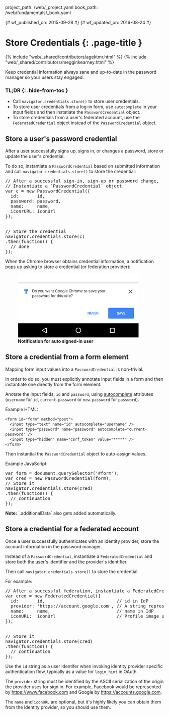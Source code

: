 project_path: /web/_project.yaml
book_path: /web/fundamentals/_book.yaml

{# wf_published_on: 2015-09-28 #}
{# wf_updated_on: 2016-08-24 #}

# Store Credentials {: .page-title }

{% include "web/_shared/contributors/agektmr.html" %}
{% include "web/_shared/contributors/megginkearney.html" %}

Keep credential information always sane and up-to-date
in the password manager so your users stay engaged.

### TL;DR {: .hide-from-toc }

* Call `navigator.credentials.store()` to store user credentials.
* To store user credentials from a log-in form, use `autocomplete`
in your input fields and then instatiate the `PasswordCredential` object.
* To store credentials from a user's federated account,
use the `FederatedCredential` object instead of the `PasswordCredential` object.

## Store a user's password credential

After a user successfully signs up,
signs in, or changes a password,
store or update the user's credential.

To do so,
instantiate a `PasswordCredential` based on submitted information and
call `navigator.credentials.store()` to store the credential:

<pre class="prettyprint">
// After a successful sign-in, sign-up or password change,
// Instantiate a `PasswordCredential` object
var c = new PasswordCredential({
  id:       id,
  password: password,
  name:     name,
  iconrURL: iconUrl
});


// Store the credential
navigator.credentials.store(c)
.then(function() {
  // done
});
</pre>

When the Chrome browser obtains credential information,
a notification pops up asking to store a credential
(or federation provider):

<figure>
  <img src="imgs/store-credential.png">
  <figcaption><b>Notification for auto signed-in user</b></figcaption>
</figure>

## Store a credential from a form element

Mapping form input values into a `PasswordCredential` is non-trivial.

In order to do so,
you must explicitly annotate input fields in a form and
then instantiate one directly from the form element.

Anotate the input fields, `id` and `password`,
using [autocomplete](https://html.spec.whatwg.org/multipage/forms.html#autofill) attributes
(`username` for `id`, `current-password` or `new-password` for `password`).

Example HTML:

    <form id="form" method="post">
      <input type="text" name="id" autocomplete="username" />
      <input type="password" name="password" autocomplete="current-password" />
      <input type="hidden" name="csrf_token" value="*****" />
    </form>

Then instantial the `PasswordCredential` object to auto-assign values.

Example JavaScript:

<pre class="prettyprint">
var form = document.querySelector('#form');
var cred = new PasswordCredential(form);
// Store it
navigator.credentials.store(cred)
.then(function() {
  // continuation
});
</pre>

<aside class="note">
<p><strong>Note:</strong> <span>`.additionalData` also gets added automatically.</span></p>
</aside>

## Store a credential for a federated account

Once a user successfully authenticates with an identity provider,
store the account information in the password manager.

Instead of a `PasswordCredential`,
instantiate a `FederatedCredential`
and store both the user's identifier and the provider's identifier.

Then call `navigator.credentials.store()` to store the credential.

For example:

<pre class="prettyprint">
// After a successful federation, instantiate a FederatedCredential
var cred = new FederatedCredential({
  id:       id,                           // id in IdP
  provider: 'https://account.google.com', // A string representing IdP
  name:     name,                         // name in IdP
  iconURL:  iconUrl                       // Profile image url
});


// Store it
navigator.credentials.store(cred)
.then(function() {
  // continuation
});
</pre>

Use the `id` string as a user identifer
when invoking identity provider specific authentication flow,
typically as a value for `login_hint` in OAuth.

The `provider` string must be identified by the ASCII serialization of the origin
the provider uses for sign in.
For example, Facebook would be represented by https://www.facebook.com and
Google by https://accounts.google.com.

The `name` and `iconURL` are optional,
but it's highly likely you can obtain them from the identity provider,
so you should use them.
